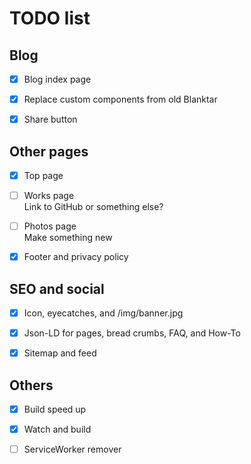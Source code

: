 # TODO list

## Blog

- [x] Blog index page

- [X] Replace custom components from old Blanktar

- [x] Share button

## Other pages

- [x] Top page

- [ ] Works page  
  Link to GitHub or something else?

- [ ] Photos page  
  Make something new

- [x] Footer and privacy policy

## SEO and social

- [x] Icon, eyecatches, and /img/banner.jpg

- [x] Json-LD for pages, bread crumbs, FAQ, and How-To

- [x] Sitemap and feed

## Others

- [x] Build speed up

- [x] Watch and build

- [ ] ServiceWorker remover
